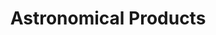 ---
title: Astronomical Products
link_url: http://lateskate.joewinger.com/
link_text: lateskate.joewinger.com
description: "Astronomical Products placed first at the Tecbridge Business Plan Competition and secured $10,000 in seed capital from a panel of local venture capitalists & entrepreneurs. As a Co-Founder and Software Lead, I helped spearhead a team of 5 to develop LateSkate&nbsp;— a smart safety illumination system for longboards & skateboards that can stream colors & patterns from your phone."
tags:
- text: startup
  color: hsla(43, 66%, 50%, 18%)
- text: protocol-design
  color: hsla(18, 71%, 60%, 21%)
published: true
slug: lateskate
blog_published: false
display_order: 3
---